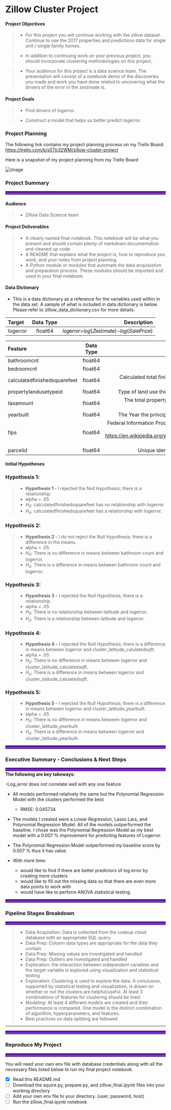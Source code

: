 # Zillow Cluster Project


#### Project Objectives
> - For this project you will continue working with the zillow dataset. Continue to use the 2017 properties and predictions data for single unit / single family homes.

> - In addition to continuing work on your previous project, you should incorporate clustering methodologies on this project.

> - Your audience for this project is a data science team. The presentation will consist of a notebook demo of the discoveries you made and work you have done related to uncovering what the drivers of the error in the zestimate is.


#### Project Goals
> -  Find drivers of logerror.

> - Construct a model that helps us better predict logerror.


### Project Planning 

The following link contains my project planning process on my Trello Board: https://trello.com/b/s5Tb32WM/zillow-cluster-project

Here is a snapshot of my project planning from my Trello Board

![image](https://user-images.githubusercontent.com/80718476/123652251-be04ae00-d7f1-11eb-8a2c-08bb1e9d2e0e.png)

### Project Summary
<hr style="border-top: 10px groove blueviolet; margin-top: 1px; margin-bottom: 1px"></hr>


#### Audience
> - Zillow Data Science team

#### Project Deliverables
> - A clearly named final notebook. This notebook will be what you present and should contain plenty of markdown documentation and cleaned up code.
> - A README that explains what the project is, how to reproduce you work, and your notes from project planning.
> - A Python module or modules that automate the data acquisistion and preparation process. These modules should be imported and used in your final notebook.


#### Data Dictionary
    
- This is a data dictionary as a reference for the variables used within in the data set. A sample of what is included in data dictionary is below. Please refer to zillow_data_dictionary.csv for more details.


 |   Target    |  Data Type   | Description    |
| :------------- | :----------: | -----------: |
| logerror| float64| 𝑙𝑜𝑔𝑒𝑟𝑟𝑜𝑟=𝑙𝑜𝑔(𝑍𝑒𝑠𝑡𝑖𝑚𝑎𝑡𝑒)−𝑙𝑜𝑔(𝑆𝑎𝑙𝑒𝑃𝑟𝑖𝑐𝑒)



|   Feature      |  Data Type   | Description    |
| :------------- | :----------: | -----------: |
|  bathroomcnt | float64   | number of bathrooms  |
| bedroomcnt   | float64 | number of bedrooms|
| calculatedfinishedsquarefeet   | float64 | Calculated total finished living area of the home |
| propertylandusetypeid  | float64   | Type of land use the property is zoned for|
| taxamount  | float64 |The total property tax assessed for that assessment year|
| yearbuilt  | float64 |  The Year the principal residence was built |
| fips  | float64 | Federal Information Processing Standard code -  see https://en.wikipedia.org/wiki/FIPS_county_code for more details|
| parcelid | float64 | Unique identifier for parcels (lots) |



#### Initial Hypotheses

### Hypothesis 1:
> - **Hypothesis 1 -** I rejected the Null Hypothesis; there is a relationship.
> - alpha = .05
> - $H_0$: calculatedfinishedsquarefeet has no relationship with logerror. 
> - $H_a$: calculatedfinishedsquarefeet has a relationship with logerror. 

### Hypothesis 2:
> - **Hypothesis 2 -** I do not reject the Null Hypothesis; there is a difference in the means.
> - alpha = .05
> - $H_0$: There is no difference in means between bathroom count and logerror. 
> - $H_a$: There is a difference in means between bathroom count and logerror. 

### Hypothesis 3:
> - **Hypothesis 3 -** I rejected the Null Hypothesis; there is a relationship.
> - alpha = .05
> - $H_0$: There is no relationship between latitude and logerror. 
> - $H_a$: There is a relationship between latitude and logerror.

### Hypothesis 4:
> - **Hypothesis 4 -** I rejected the Null Hypothesis; there is a difference in means between logerror and cluster_latitude_calulatedsqft.
> - alpha = .05
> - $H_0$: There is no difference in means between logerror and cluster_latitude_calulatedsqft. 
> - $H_a$: There is a difference in means between logerror and cluster_latitude_calulatedsqft. 

### Hypothesis 5:
> - **Hypothesis 5 -** I rejected the Null Hypothesis; there is a difference in means between logerror and cluster_latitude_yearbuilt.
> - alpha = .05
> - $H_0$: There is no difference in means between logerror and cluster_latitude_yearbuilt. 
> - $H_a$: There is a difference in means between logerror and cluster_latitude_yearbuilt.


<hr style="border-top: 10px groove blueviolet; margin-top: 1px; margin-bottom: 1px"></hr>

### Executive Summary - Conclusions & Next Steps
<hr style="border-top: 10px groove blueviolet; margin-top: 1px; margin-bottom: 1px"></hr>
<b>The following are key takeways:</b>

  -Log_error does not correlate well with any one feature
 
  - All models performed relatively the same but the Polynomial Regression Model with the clusters performed the best
    - RMSE: 0.045734
  
  - The models I created were a  Linear Regression, Lasso Lars, and Polynomial Regression Model. All of the models outperformed the baseline. I chose was the Polynomial Regression Model as my best model with a 0.007 % improvement for predicting features of Logerror.
  
  -  The Polynomial Regression Model outperformed my baseline score by 0.007 % thus it has value.
  

- With more time:
    - would like to find if there are better predictors of log error by creating more clusters
    - would like to fill out the missing data so that there are even more data points to work with
    - would have like to perform ANOVA statistical testing.


<hr style="border-top: 10px groove blueviolet; margin-top: 1px; margin-bottom: 1px"></hr>

### Pipeline Stages Breakdown

<hr style="border-top: 10px groove blueviolet; margin-top: 1px; margin-bottom: 1px"></hr>

> - Data Acquisition: Data is collected from the codeup cloud database with an appropriate SQL query
> -  Data Prep: Column data types are appropriate for the data they contain
> - Data Prep: Missing values are investigated and handled
> - Data Prep: Outliers are investigated and handled
> - Exploration: the interaction between independent variables and the target variable is explored using visualization and statistical testing
> - Exploration: Clustering is used to explore the data. A conclusion, supported by statistical testing and visualization, is drawn on whether or not the clusters are helpful/useful. At least 3 combinations of features for clustering should be tried.
> - Modeling: At least 4 different models are created and their performance is compared. One model is the distinct combination of algorithm, hyperparameters, and features.
> - Best practices on data splitting are followed


___

<hr style="border-top: 10px groove blueviolet; margin-top: 1px; margin-bottom: 1px"></hr>



### Reproduce My Project

<hr style="border-top: 10px groove blueviolet; margin-top: 1px; margin-bottom: 1px"></hr>

You will need your own env file with database credentials along with all the necessary files listed below to run my final project notebook. 
- [x] Read this README.md
- [ ] Download the aquire.py, prepare.py, and zillow_final.ipynb files into your working directory
- [ ] Add your own env file to your directory. (user, password, host)
- [ ] Run the zillow_final.ipynb notebook
